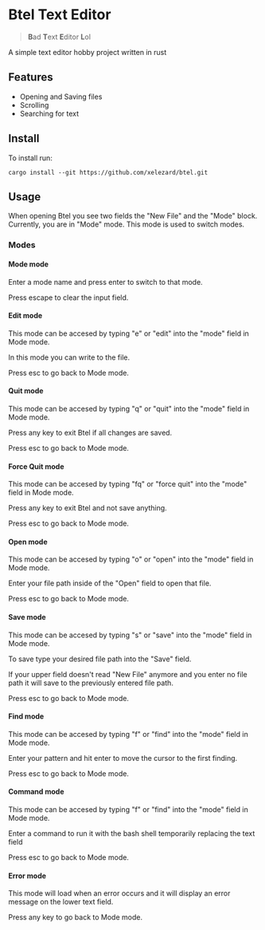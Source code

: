 # Btel Text Editor 
> **B**ad **T**ext **E**ditor **L**ol

A simple text editor hobby project written in rust

## Features
- Opening and Saving files
- Scrolling
- Searching for text

## Install
To install run:
```shell
cargo install --git https://github.com/xelezard/btel.git
```
## Usage
When opening Btel you see two fields the "New File" and the "Mode" block.
Currently, you are in "Mode" mode.
This mode is used to switch modes.

### Modes

#### Mode mode
Enter a mode name and press enter to switch to that mode.

Press escape to clear the input field.

#### Edit mode
This mode can be accesed by typing "e" or "edit" into the "mode" field in Mode mode.

In this mode you can write to the file.

Press esc to go back to Mode mode.

#### Quit mode
This mode can be accesed by typing "q" or "quit" into the "mode" field in Mode mode.

Press any key to exit Btel if all changes are saved.

Press esc to go back to Mode mode.

#### Force Quit mode
This mode can be accesed by typing "fq" or "force quit" into the "mode" field in Mode mode.

Press any key to exit Btel and not save anything.

Press esc to go back to Mode mode.

#### Open mode
This mode can be accesed by typing "o" or "open" into the "mode" field in Mode mode.

Enter your file path inside of the "Open" field to open that file.

Press esc to go back to Mode mode.

#### Save mode
This mode can be accesed by typing "s" or "save" into the "mode" field in Mode mode.

To save type your desired file path into the "Save" field.

If your upper field doesn't read "New File" anymore and you enter no file path it will save to the previously entered file path.

Press esc to go back to Mode mode.

#### Find mode
This mode can be accesed by typing "f" or "find" into the "mode" field in Mode mode.

Enter your pattern and hit enter to move the cursor to the first finding.

Press esc to go back to Mode mode.

#### Command mode
This mode can be accesed by typing "f" or "find" into the "mode" field in Mode mode.

Enter a command to run it with the bash shell temporarily replacing the text field

Press esc to go back to Mode mode.

#### Error mode
This mode will load when an error occurs and it will display an error message on the lower text field.

Press any key to go back to Mode mode.